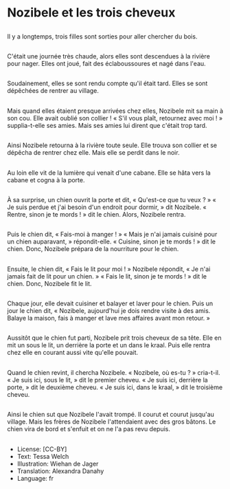 # Nozibele et les trois cheveux

##
Il y a longtemps, trois filles sont sorties pour aller chercher du bois.

##
C'était une journée très chaude, alors elles sont descendues à la rivière pour nager. Elles ont joué, fait des éclaboussoures et nagé dans l'eau.

##
Soudainement, elles se sont rendu compte qu'il était tard. Elles se sont dépêchées de rentrer au village.

##
Mais quand elles étaient presque arrivées chez elles, Nozibele mit sa main à son cou. Elle avait oublié son collier ! « S'il vous plaît, retournez avec moi ! » supplia-t-elle ses amies. Mais ses amies lui dirent que c'était trop tard.

##
Ainsi Nozibele retourna à la rivière toute seule. Elle trouva son collier et se dépêcha de rentrer chez elle. Mais elle se perdit dans le noir.

##
Au loin elle vit de la lumière qui venait d'une cabane. Elle se hâta vers la cabane et cogna à la porte.

##
À sa surprise, un chien ouvrit la porte et dit, « Qu'est-ce que tu veux ? » « Je suis perdue et j'ai besoin d'un endroit pour dormir, » dit Nozibele. « Rentre, sinon je te mords ! » dit le chien. Alors, Nozibele rentra.

##
Puis le chien dit, « Fais-moi à manger ! » « Mais je n'ai jamais cuisiné pour un chien auparavant, » répondit-elle. « Cuisine, sinon je te mords ! » dit le chien. Donc, Nozibele prépara de la nourriture pour le chien.

##
Ensuite, le chien dit, « Fais le lit pour moi ! » Nozibele répondit, « Je n'ai jamais fait de lit pour un chien. » « Fais le lit, sinon je te mords ! » dit le chien. Donc, Nozibele fit le lit.

##
Chaque jour, elle devait cuisiner et balayer et laver pour le chien. Puis un jour le chien dit, « Nozibele, aujourd'hui je dois rendre visite à des amis. Balaye la maison, fais à manger et lave mes affaires avant mon retour. »

##
Aussitôt que le chien fut parti, Nozibele prit trois cheveux de sa tête. Elle en mit un sous le lit, un derrière la porte et un dans le kraal. Puis elle rentra chez elle en courant aussi vite qu'elle pouvait.

##
Quand le chien revint, il chercha Nozibele. « Nozibele, où es-tu ? » cria-t-il. « Je suis ici, sous le lit, » dit le premier cheveu. « Je suis ici, derrière la porte, » dit le deuxième cheveu. « Je suis ici, dans le kraal, » dit le troisième cheveu.

##
Ainsi le chien sut que Nozibele l'avait trompé. Il courut et courut jusqu'au village. Mais les frères de Nozibele l'attendaient avec des gros bâtons. Le chien vira de bord et s'enfuit et on ne l'a pas revu depuis.

##
* License: [CC-BY]
* Text: Tessa Welch
* Illustration: Wiehan de Jager
* Translation: Alexandra Danahy
* Language: fr
